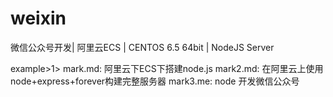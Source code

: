 # weixin
微信公众号开发| 阿里云ECS | CENTOS 6.5 64bit | NodeJS Server


example>1>
mark.md: 阿里云下ECS下搭建node.js
mark2.md: 在阿里云上使用node+express+forever构建完整服务器 
mark3.me: node 开发微信公众号